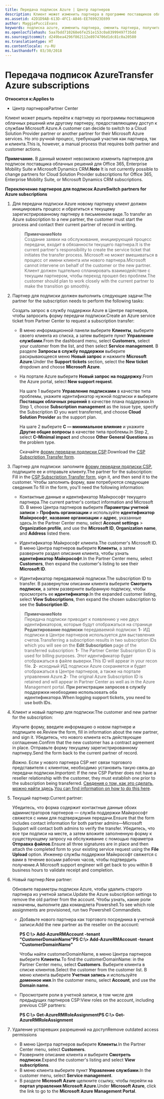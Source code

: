 ```yaml
---
title: Передача подписок Azure | Центр партнеров
description: Клиент может изменить партнера в программе поставщиков облачных решений, использующего службы Microsoft Azure. Однако это ручной процесс, требующий участия как партнера, так и клиента.
ms.assetid: 42D1D9AB-613D-4FC1-A846-EE769923E699
author: MaggiePucciEvans
keywords: подписка azure, изменить партнера, сменить партнера, получить нового партнера, другой партнер
ms.openlocfilehash: 5aa7bdd710268e6fe251e153c0a83999497f35dd
ms.sourcegitcommit: d249bea4296f862112e8974706d1dc81c0a20580
ms.translationtype: HT
ms.contentlocale: ru-RU
ms.lasthandoff: 03/30/2018
---
```

# <a name="transfer-azure-subscriptions"></a><span data-ttu-id="3c51d-105">Передача подписок Azure</span><span class="sxs-lookup"><span data-stu-id="3c51d-105">Transfer Azure subscriptions</span></span> 

**<span data-ttu-id="3c51d-106">Относится к:</span><span class="sxs-lookup"><span data-stu-id="3c51d-106">Applies to</span></span>**

-  <span data-ttu-id="3c51d-107">Центр партнеров</span><span class="sxs-lookup"><span data-stu-id="3c51d-107">Partner Center</span></span>

<span data-ttu-id="3c51d-108">Клиент может решить перейти к партнеру из программы поставщиков облачных решений или другому партнеру, предоставляющему доступ к службам Microsoft Azure.</span><span class="sxs-lookup"><span data-stu-id="3c51d-108">A customer can decide to switch to a Cloud Solution Provider partner or another partner for their Microsoft Azure services.</span></span> <span data-ttu-id="3c51d-109">Но это ручной процесс, требующий участия как партнера, так и клиента.</span><span class="sxs-lookup"><span data-stu-id="3c51d-109">This is, however, a manual process that requires both partner and customer actions.</span></span>

<span data-ttu-id="3c51d-110">**Примечание.** В данный момент невозможно изменить партнеров для подписок поставщика облачных решений для Office 365, Enterprise Mobility Suite и Microsoft Dynamics CRM.</span><span class="sxs-lookup"><span data-stu-id="3c51d-110">**Note**  It is not currently possible to change partners for Cloud Solution Provider subscriptions for Office 365, Enterprise Mobility Suite, or Microsoft Dynamics CRM subscriptions.</span></span>



**<span data-ttu-id="3c51d-111">Переключение партнеров для подписок Azure</span><span class="sxs-lookup"><span data-stu-id="3c51d-111">Switch partners for Azure subscriptions</span></span>**

1.  <span data-ttu-id="3c51d-112">Для передачи подписки Azure новому партнеру клиент должен инициировать процесс и обратиться к текущему зарегистрированному партнеру в письменном виде.</span><span class="sxs-lookup"><span data-stu-id="3c51d-112">To transfer an Azure subscription to a new partner, the customer must start the process and contact their current partner of record in writing.</span></span> 

    >**<span data-ttu-id="3c51d-113">Примечание</span><span class="sxs-lookup"><span data-stu-id="3c51d-113">Note</span></span>**<br> <span data-ttu-id="3c51d-114">Создание заявки на обслуживание, инициирующей процесс передачи, входит в обязанности текущего партнера.</span><span class="sxs-lookup"><span data-stu-id="3c51d-114">It is the current partner's responsibility to create the service ticket that initiates the transfer process.</span></span> <span data-ttu-id="3c51d-115">Microsoft не может вмешиваться в процесс от имени клиента или нового партнера.</span><span class="sxs-lookup"><span data-stu-id="3c51d-115">Microsoft cannot intervene on behalf of the customer or the new partner.</span></span> <span data-ttu-id="3c51d-116">Клиент должен тщательно спланировать взаимодействие с текущим партнером, чтобы переход прошел без проблем.</span><span class="sxs-lookup"><span data-stu-id="3c51d-116">The customer should plan to work closely with the current partner to make the transition go smoothly.</span></span>

2.  <span data-ttu-id="3c51d-117">Партнер для подписки должен выполнить следующие задачи:</span><span class="sxs-lookup"><span data-stu-id="3c51d-117">The partner for the subscription needs to perform the following tasks:</span></span>

    <span data-ttu-id="3c51d-118">Создать запрос в службу поддержки Azure в Центре партнеров, чтобы запросить форму передачи подписки:</span><span class="sxs-lookup"><span data-stu-id="3c51d-118">Create an Azure service ticket from Partner Center to request a subscription transfer:</span></span>

    -   <span data-ttu-id="3c51d-119">В меню информационной панели выберите **Клиенты**, выберите своего клиента из списка, а затем выберите пункт **Управление службами**.</span><span class="sxs-lookup"><span data-stu-id="3c51d-119">From the dashboard menu, select **Customers**, select your customer from the list, and then select **Service management**.</span></span> <span data-ttu-id="3c51d-120">В разделе **Запросы в службу поддержки** выберите раскрывающееся меню **Новый запрос** и нажмите **Microsoft Azure**.</span><span class="sxs-lookup"><span data-stu-id="3c51d-120">Under the **Support tickets** section, select the **New ticket** dropdown and choose **Microsoft Azure**.</span></span>

    -   <span data-ttu-id="3c51d-121">На портале Azure выберите **Новый запрос на поддержку**.</span><span class="sxs-lookup"><span data-stu-id="3c51d-121">From the Azure portal, select **New support request**.</span></span>

        <span data-ttu-id="3c51d-122">На шаге 1 выберите **Управление подписками** в качестве типа проблемы, укажите идентификатор нужной подписки и выберите **Поставщик облачных решений** в качестве плана поддержки.</span><span class="sxs-lookup"><span data-stu-id="3c51d-122">In Step 1, choose **Subscription management** as the issue type, specify the Subscription ID you want transferred, and choose **Cloud Solution Provider** as the support plan.</span></span>

        <span data-ttu-id="3c51d-123">На шаге 2 выберите **C — минимальное влияние** и укажите **Другие общие вопросы** в качестве типа проблемы.</span><span class="sxs-lookup"><span data-stu-id="3c51d-123">In Step 2, select **C–Minimal impact** and choose **Other General Questions** as the problem type.</span></span>

        <span data-ttu-id="3c51d-124">Скачайте [форму передачи подписки CSP](https://assets.windowsphone.com/5222c408-e546-4e01-b72a-2ec7d4c43d57/CSP_Subscription_Transfer_Form_Azure_InvariantCulture_Default.zip).</span><span class="sxs-lookup"><span data-stu-id="3c51d-124">Download the [CSP Subscription Transfer form](https://assets.windowsphone.com/5222c408-e546-4e01-b72a-2ec7d4c43d57/CSP_Subscription_Transfer_Form_Azure_InvariantCulture_Default.zip).</span></span>

3.  <span data-ttu-id="3c51d-125">Партнер для подписки: заполните [форму передачи подписки CSP](https://assets.windowsphone.com/5222c408-e546-4e01-b72a-2ec7d4c43d57/CSP_Subscription_Transfer_Form_Azure_InvariantCulture_Default.zip), подпишите ее и отправьте клиенту.</span><span class="sxs-lookup"><span data-stu-id="3c51d-125">The partner for the subscription: Fill in the [CSP Subscription Transfer form](https://assets.windowsphone.com/5222c408-e546-4e01-b72a-2ec7d4c43d57/CSP_Subscription_Transfer_Form_Azure_InvariantCulture_Default.zip), sign it, and then send it to the customer.</span></span> <span data-ttu-id="3c51d-126">Чтобы заполнить форму, вам потребуются следующее сведения:</span><span class="sxs-lookup"><span data-stu-id="3c51d-126">To fill in the form, you'll need the following information:</span></span>

    -   <span data-ttu-id="3c51d-127">Контактные данные и идентификатор Майкрософт текущего партнера.</span><span class="sxs-lookup"><span data-stu-id="3c51d-127">The current partner's contact information and Microsoft ID.</span></span> <span data-ttu-id="3c51d-128">В меню Центра партнеров выберите **Параметры учетной записи** &gt; **Профиль организации** и используйте **идентификатор Майкрософт**, **название организации** и **адрес**, указанные здесь.</span><span class="sxs-lookup"><span data-stu-id="3c51d-128">In the Partner Center menu, select **Account settings** &gt; **Organization profile**, and use the **Microsoft ID**, **Organization name**, and **Address** listed there.</span></span>

    -   <span data-ttu-id="3c51d-129">Идентификатор Майкрософт клиента.</span><span class="sxs-lookup"><span data-stu-id="3c51d-129">The customer's Microsoft ID.</span></span> <span data-ttu-id="3c51d-130">В меню Центра партнеров выберите **Клиенты**, а затем разверните раздел описания клиента, чтобы узнать **идентификатор Майкрософт**.</span><span class="sxs-lookup"><span data-stu-id="3c51d-130">In the Partner Center menu, select **Customers**, then expand the customer's listing to see their **Microsoft ID**.</span></span>

    -   <span data-ttu-id="3c51d-131">Идентификатор передаваемой подписки.</span><span class="sxs-lookup"><span data-stu-id="3c51d-131">The subscription ID to transfer.</span></span> <span data-ttu-id="3c51d-132">В развернутом описании клиента выберите **Смотреть подписки**, а затем разверните выбранную подписку, чтобы просмотреть ее **идентификатор**.</span><span class="sxs-lookup"><span data-stu-id="3c51d-132">In the expanded customer listing, select **View Subscriptions**, then expand the chosen subscription to see the **Subscription ID**.</span></span>

    >**<span data-ttu-id="3c51d-133">Примечание</span><span class="sxs-lookup"><span data-stu-id="3c51d-133">Note</span></span>**<br> <span data-ttu-id="3c51d-134">Передача подписки приводит к появлению у нее двух идентификаторов, которые будут отображаться на странице **Редактирование подписки** передаваемой подписки: **1**- ИД подписки в Центре партнеров используется для выставления счетов.</span><span class="sxs-lookup"><span data-stu-id="3c51d-134">Transferring a subscription results in two subscription IDs which you will see on the **Edit Subscription** page of the transferred subscription: **1**- The Partner Center Subscription ID is used for billing purposes.</span></span> <span data-ttu-id="3c51d-135">Этот идентификатор будет отображаться в файле выверки.</span><span class="sxs-lookup"><span data-stu-id="3c51d-135">This ID will appear in your recon file.</span></span> 
    <span data-ttu-id="3c51d-136">**2**- исходный ИД подписки Azure сохраняется и будет отображаться в Центре партнеров, а также на портале управления Azure.</span><span class="sxs-lookup"><span data-stu-id="3c51d-136">**2**-  The original Azure Subscription ID is retained and will appear in Partner Center as well as in the Azure Management portal.</span></span> **<span data-ttu-id="3c51d-137">При регистрации запросов в службу поддержки необходимо использовать оба идентификатора.</span><span class="sxs-lookup"><span data-stu-id="3c51d-137">When logging support tickets, you need to use both IDs.</span></span>**

4.  <span data-ttu-id="3c51d-138">Клиент и новый партнер для подписки:</span><span class="sxs-lookup"><span data-stu-id="3c51d-138">The customer and new partner for the subscription:</span></span>

    <span data-ttu-id="3c51d-139">Изучите форму, введите информацию о новом партнере и подпишите ее.</span><span class="sxs-lookup"><span data-stu-id="3c51d-139">Review the form, fill in information about the new partner, and sign it.</span></span> <span data-ttu-id="3c51d-140">Убедитесь, что нового клиента есть действующее соглашение.</span><span class="sxs-lookup"><span data-stu-id="3c51d-140">Confirm that the new customer has a contract agreement in place.</span></span> <span data-ttu-id="3c51d-141">Отправьте форму текущему зарегистрированному партнеру.</span><span class="sxs-lookup"><span data-stu-id="3c51d-141">Send the form back to the current partner of record.</span></span>

    <span data-ttu-id="3c51d-142">*Важно*. Если у нового партнера CSP нет связи торгового представителя с клиентом, необходимо установить такую связь до передачи подписки.</span><span class="sxs-lookup"><span data-stu-id="3c51d-142">*Important*: If the new CSP Partner does not have a reseller relationship with the customer, they must establish one prior to the subscription being transferred.</span></span> <span data-ttu-id="3c51d-143">[Сведения о том, как это сделать, можно найти здесь](request-a-relationship-with-a-customer.md).</span><span class="sxs-lookup"><span data-stu-id="3c51d-143">[You can find information on how to do this here](request-a-relationship-with-a-customer.md).</span></span>

5.  <span data-ttu-id="3c51d-144">Текущий партнер:</span><span class="sxs-lookup"><span data-stu-id="3c51d-144">Current partner:</span></span>

    <span data-ttu-id="3c51d-145">Убедитесь, что форма содержит контактные данные обоих администраторов партнеров — служба поддержки Майкрософт свяжется с ними для подтверждения передачи.</span><span class="sxs-lookup"><span data-stu-id="3c51d-145">Ensure that the form includes contact information for both partner admins—Microsoft Support will contact both admins to verify the transfer.</span></span> <span data-ttu-id="3c51d-146">Убедитесь, что все три подписи на месте, а затем вложите заполненную форму к существующему запросу на обслуживание с помощью параметра **Отправка файлов**.</span><span class="sxs-lookup"><span data-stu-id="3c51d-146">Ensure all three signatures are in place and then attach the completed form to your existing service request using the **File Upload** option.</span></span> <span data-ttu-id="3c51d-147">Инженер службы поддержки Майкрософт свяжется с вами в течение восьми рабочих часов, чтобы подтвердить получение.</span><span class="sxs-lookup"><span data-stu-id="3c51d-147">A Microsoft support engineer will get back to you within 8 business hours to validate receipt and completion.</span></span>

6.  <span data-ttu-id="3c51d-148">Новый партнер:</span><span class="sxs-lookup"><span data-stu-id="3c51d-148">New partner:</span></span>

    <span data-ttu-id="3c51d-149">Обновите параметры подписки Azure, чтобы удалить старого партнера из учетной записи.</span><span class="sxs-lookup"><span data-stu-id="3c51d-149">Update the Azure subscription settings to remove the old partner from the account.</span></span> <span data-ttu-id="3c51d-150">Чтобы узнать, какие роли назначены, выполните два командлета Powershell.</span><span class="sxs-lookup"><span data-stu-id="3c51d-150">To see which role assignments are provisioned, run two Powershell Commandlets.</span></span>

    -   <span data-ttu-id="3c51d-151">Добавьте нового партнера как торгового посредника в учетной записи:</span><span class="sxs-lookup"><span data-stu-id="3c51d-151">Add the new partner as the reseller on the account:</span></span>

        **<span data-ttu-id="3c51d-152">PS C:\\&gt; Add-AzureRMAccount -tenant "CustomerDomainName"</span><span class="sxs-lookup"><span data-stu-id="3c51d-152">PS C:\\&gt; Add-AzureRMAccount -tenant "CustomerDomainName"</span></span>**

        <span data-ttu-id="3c51d-153">Чтобы найти customerDomainName, в меню Центра партнеров выберите **Клиенты**.</span><span class="sxs-lookup"><span data-stu-id="3c51d-153">To find the customerDomainName: in the Partner Center menu, select **Customers**.</span></span> <span data-ttu-id="3c51d-154">Выберите клиента в списке клиентов.</span><span class="sxs-lookup"><span data-stu-id="3c51d-154">Select the customer from the customer list.</span></span> <span data-ttu-id="3c51d-155">В меню клиента выберите **Учетная запись** и используйте **доменное имя**.</span><span class="sxs-lookup"><span data-stu-id="3c51d-155">In the customer menu, select **Account**, and use the **Domain name**.</span></span>

    -   <span data-ttu-id="3c51d-156">Просмотрите роли в учетной записи, в том числе для предыдущих партнеров CSP:</span><span class="sxs-lookup"><span data-stu-id="3c51d-156">View roles on the account, including previous CSP partners:</span></span>

        **<span data-ttu-id="3c51d-157">PS C:\\&gt; Get-AzureRMRoleAssignment</span><span class="sxs-lookup"><span data-stu-id="3c51d-157">PS C:\\&gt; Get-AzureRMRoleAssignment</span></span>**

7. <span data-ttu-id="3c51d-158">Удаление устаревших разрешений на доступ</span><span class="sxs-lookup"><span data-stu-id="3c51d-158">Remove outdated access permissions</span></span>

    -  <span data-ttu-id="3c51d-159">В меню Центра партнеров выберите **Клиенты**.</span><span class="sxs-lookup"><span data-stu-id="3c51d-159">In the Partner Center menu, select **Customers**.</span></span> 
    -  <span data-ttu-id="3c51d-160">Разверните описание клиента и выберите **Смотреть подписки**.</span><span class="sxs-lookup"><span data-stu-id="3c51d-160">Expand the customer's listing and select **View subscriptions**.</span></span> 
    -  <span data-ttu-id="3c51d-161">В меню клиента выберите пункт **Управление службами**.</span><span class="sxs-lookup"><span data-stu-id="3c51d-161">In the customer menu, select **Service management**.</span></span> 
    -  <span data-ttu-id="3c51d-162">В разделе **Microsoft Azure** щелкните ссылку, чтобы перейти на **портал управления Microsoft Azure**.</span><span class="sxs-lookup"><span data-stu-id="3c51d-162">Under **Microsoft Azure**, click the link to go to the **Microsoft Azure Management Portal**.</span></span>

 

 



